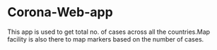 # Corona-Web-app
This app is used to get total no. of cases across all the countries.Map facility is also there to map markers based on the number of cases.
